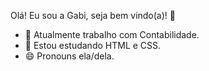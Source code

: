 Olá! Eu sou a Gabi, seja bem vindo(a)! 👋

- 🔭 Atualmente trabalho com Contabilidade.
- 🌱 Estou estudando HTML e CSS.
- 😄 Pronouns ela/dela.
